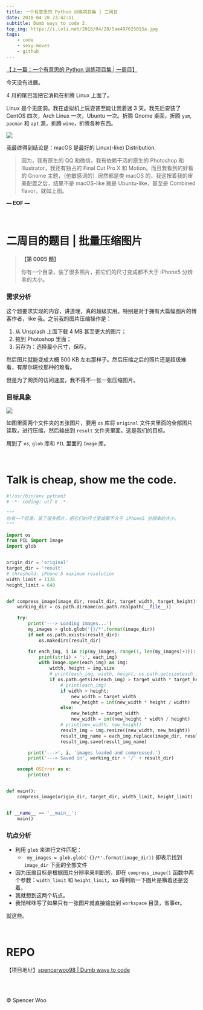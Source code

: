 ```yaml
---
title: 一个有意思的 Python 训练项目集 | 二周目
date: 2018-04-28 23:42:11
subtitle: Dumb ways to code 2.
top_img: https://i.loli.net/2018/04/28/5ae497625015a.jpg
tags:
    - code
    - sexy-moves
    - github
---
```


[【上一篇：一个有意思的 Python 训练项目集 | 一周目】](https://spencerwoo.com/2018/04/26/PythonOne/)

今天没有进展。

4 月的尾巴我把它消耗在折腾 Linux 上面了。

Linux 是个无底洞。我在虚拟机上玩耍甚至能让我着迷 3 天。我先后安装了 CentOS 四次，Arch Linux 一次，Ubuntu 一次。折腾 Gnome 桌面，折腾 `yum`, `pacman` 和 `apt` 源，折腾 `wine`，折腾各种东西。

![](https://i.loli.net/2018/04/28/5ae49915eca0d.jpg)

我最终得到结论是：macOS 是最好的 Linux(-like) Distribution.

> 因为，我有原生的 QQ 和微信，我有依赖干活的原生的 Photoshop 和 Illustrator，我还有独占的 Final Cut Pro X 和 Motion。而且我看到的好看的 Gnome 主题，（他敏感词的）居然都是类 macOS 的，我这按着我的审美配置之后，结果不是 macOS-like 就是 Ubuntu-like，甚至是 Combined flavor，就如上图。

**— EOF —**

<br>

# 二周目的题目 | 批量压缩图片

> **【第 0005 题】**
>
> 你有一个目录，装了很多照片，把它们的尺寸变成都不大于 iPhone5 分辨率的大小。

### 需求分析

这个题要求实现的内容，讲道理，真的超级实用。特别是对于拥有大篇幅图片的博客作者，like 我。之前我的图片压缩操作是：

1. 从 Unsplash 上面下载 4 MB 甚至更大的图片；
2. 拖到 Photoshop 里面；
3. 另存为：选择最小尺寸，保存。

然后图片就能变成大概 500 KB 左右那样子。然后压缩之后的照片还是超级难看，有摩尔斑纹那种的难看。

但是为了网页的访问速度，我不得不一张一张压缩图片。

### 目标具象


![](https://i.loli.net/2018/04/29/5ae49bd8eb8b4.jpg)

如图里面两个文件夹的五张图片，要用 `os` 库将 `original` 文件夹里面的全部图片读取，进行压缩，然后输出到 `result` 文件夹里面。这是我们的目标。

用到了 `os`, `glob` 库和 `PIL` 里面的 `Image` 库。

<br>

# Talk is cheap, show me the code.

```python
#!/usr/bin/env python3
# -*- coding: utf-8 -*-

"""
你有一个目录，装了很多照片，把它们的尺寸变成都不大于 iPhone5 分辨率的大小。
"""

import os
from PIL import Image
import glob


origin_dir = 'original'
target_dir = 'result'
# threshold: iPhone 5 maximum resolution
width_limit = 1136
height_limit = 640


def compress_image(image_dir, result_dir, target_width, target_height):
    working_dir = os.path.dirname(os.path.realpath(__file__))

    try:
        print('---> Loading images...')
        my_images = glob.glob('{}/*'.format(image_dir))
        if not os.path.exists(result_dir):
            os.makedirs(result_dir)

        for each_img, i in zip(my_images, range(1, len(my_images)+1)):
            print(str(i) + ':', each_img)
            with Image.open(each_img) as img:
                width, height = img.size
                # print(each_img, width, height, os.path.getsize(each_img))
                if os.path.getsize(each_img) > target_width * target_height:
                    # print(each_img)
                    if width > height:
                        new_width = target_width
                        new_height = int(new_width * height / width)
                    else:
                        new_height = target_width
                        new_width = int(new_height * width / height)
                    # print(new_width, new_height)
                    result_img = img.resize((new_width, new_height))
                    result_img_name = each_img.replace(image_dir, result_dir)
                    result_img.save(result_img_name)

        print('--->', i, 'images loaded and compressed.')
        print('---> Saved in', working_dir + '/' + result_dir)

    except OSError as e:
        print(e)


def main():
    compress_image(origin_dir, target_dir, width_limit, height_limit)


if __name__ == '__main__':
    main()

```

### 坑点分析

- 利用 `glob` 来进行文件匹配：
  - ` my_images = glob.glob('{}/*'.format(image_dir))` 即表示找到 `image_dir` 下面的全部文件
- 因为压缩目标是根据图片分辨率来判断的，即在 `compress_image()` 函数中两个参数：`width_limit` 和 `height_limit`，so 得判断一下图片是横着还是竖着。
- 我就想到这两个坑点。
- 我悄咪咪写了如果只有一张图片就直接输出到 `workspace` 目录，省事er。

就这些。

<br>

# REPO

【项目地址】[spencerwoo98 | Dumb ways to code](https://github.com/spencerwoo98/Dumb-Ways-To-Code)

<br>

<br>

© Spencer Woo